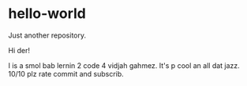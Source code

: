 # hello-world
Just another repository. 

Hi der!

I is a smol bab lernin 2 code 4 vidjah gahmez. It's p cool an all dat jazz.
10/10 plz rate commit and subscrib.
